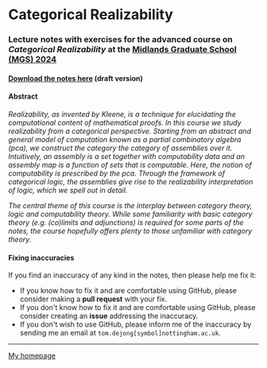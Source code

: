 # Categorical Realizability

### Lecture notes with exercises for the advanced course on *Categorical Realizability* at the [Midlands Graduate School (MGS) 2024](https://www.cs.le.ac.uk/events/mgs2024)

#### [Download the notes here](/raw/main/MGS-categorical-realizability.pdf) (draft version)

#### Abstract

*Realizability, as invented by Kleene, is a technique for elucidating the
computational content of mathematical proofs. In this course we study
realizability from a categorical perspective. Starting from an abstract and
general model of computation known as a partial combinatory algebra (pca), we
construct the category the category of assemblies over it. Intuitively, an
assembly is a set together with computability data and an assembly map is a
function of sets that is computable. Here, the notion of computability is
prescribed by the pca. Through the framework of categorical logic, the
assemblies give rise to the realizability interpretation of logic, which we
spell out in detail.*

*The central theme of this course is the interplay between category theory,
logic and computability theory. While some familiarity with basic category
theory (e.g. (co)limits and adjunctions) is required for some parts of the
notes, the course hopefully offers plenty to those unfamiliar with category
theory.*

#### Fixing inaccuracies

If you find an inaccuracy of any kind in the notes, then please help me fix it:

- If you know how to fix it and are comfortable using GitHub, please consider
  making a **pull request** with your fix.
- If you don't know how to fix it and are comfortable using GitHub, please
  consider creating an **issue** addressing the inaccuracy.
- If you don't wish to use GitHub, please inform me of the inaccuracy by
  sending me an email at `tom.dejong[symbol]nottingham.ac.uk`.

<!--
## Post-lecture feedback

Your feedback is **anonymous** and will be used to improve future lectures.

-->
---

[My homepage](https://tdejong.com)
